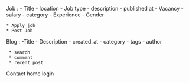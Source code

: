 Job : 
    - Title
    - location
    - Job type 
    - description 
    - published at 
    - Vacancy
    - salary 
    - category
    - Experience 
    - Gender 


    * Apply job
    * Post Job

 Blog : 
        -Title 
        - Description 
        - created_at 
        - category 
        - tags 
        - author
        
     * search 
     * comment 
     * recent post 

Contact 
home 
login 
